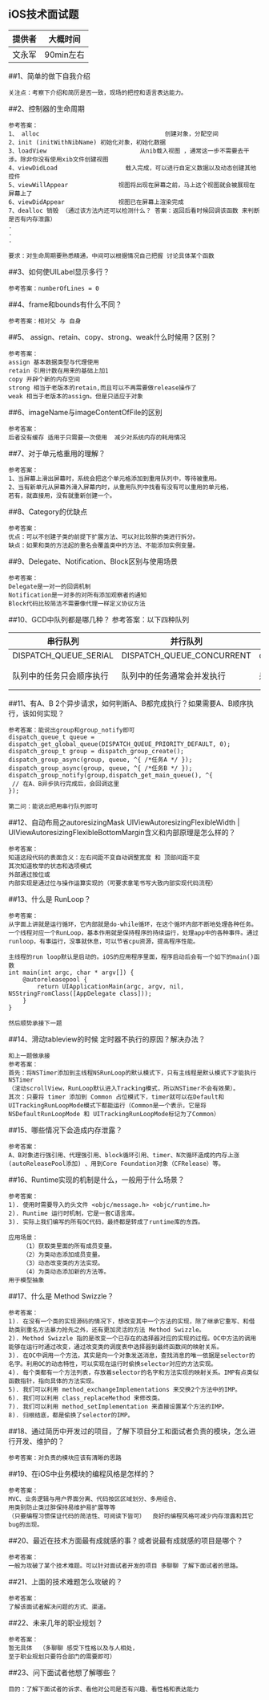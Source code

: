 ## iOS技术面试题
| 提供者| 大概时间| 
| ------ |-------| 
| 文永军 |90min左右| 

##1、简单的做下自我介绍
```
关注点：考察下介绍和简历是否一致，现场的把控和语言表达能力。
```
##2、控制器的生命周期
```
参考答案：
1、 alloc                                   创建对象，分配空间
2、init (initWithNibName) 初始化对象，初始化数据
3、loadView                          从nib载入视图 ，通常这一步不需要去干涉。除非你没有使用xib文件创建视图
4、viewDidLoad                   载入完成，可以进行自定义数据以及动态创建其他控件
5、viewWillAppear              视图将出现在屏幕之前，马上这个视图就会被展现在屏幕上了
6、viewDidAppear               视图已在屏幕上渲染完成
7、dealloc 销毁 （通过该方法内还可以检测什么？ 答案：返回后看时候回调该函数 来判断是否有内存泄露）
.
.
.

要求：对生命周期要熟悉精通，中间可以根据情况自己把握 讨论具体某个函数
```
##3、如何使UILabel显示多行？
```
参考答案：numberOfLines = 0
```
##4、frame和bounds有什么不同？
```
参考答案：相对父 与 自身
```
##5、 assign、retain、copy、strong、weak什么时候用？区别？
```
参考答案：
assign 基本数据类型与代理使用
retain 引用计数在用来的基础上加1
copy 开辟个新的内存空间
strong 相当于老版本的retain,而且可以不再需要做release操作了
weak 相当于老版本的assign。但是只适应于对象
```
##6、imageName与imageContentOfFile的区别
```
参考答案：
后者没有缓存 适用于只需要一次使用  减少对系统内存的耗用情况
```
##7、对于单元格重用的理解？
```
参考答案：
1、当屏幕上滑出屏幕时，系统会把这个单元格添加到重用队列中，等待被重用。
2、当有新单元从屏幕外滑入屏幕内时，从重用队列中找看有没有可以重用的单元格，
若有，就直接用，没有就重新创建一个。
```
##8、Category的优缺点
```
参考答案：
优点：可以不创建子类的前提下扩展方法、可以对比较胖的类进行拆分。
缺点：如果和类的方法起的重名会覆盖类中的方法、不能添加实例变量。

```
##9、Delegate、Notification、Block区别与使用场景
```
参考答案：
Delegate是一对一的回调机制
Notification是一对多的对所有添加观察者的通知
Block代码比较简洁不需要像代理一样定义协议方法
```

##10、GCD中队列都是哪几种？
参考答案：以下四种队列

| 串行队列 | 并行队列 | 全局队列 |主队列|
| ------ |-------| -----| -----|
| DISPATCH_QUEUE_SERIAL | DISPATCH_QUEUE_CONCURRENT| dispatch_get_global_queue | dispatch_get_main_queue |
| 队列中的任务只会顺序执行 | 队列中的任务通常会并发执行| 是系统的 |在多线程开发中，使用主队列更新UI |

##11、有A、B 2个异步请求，如何判断A、B都完成执行？如果需要A、B顺序执行，该如何实现？
```
参考答案：能说出group和group_notify即可
dispatch_queue_t queue = dispatch_get_global_queue(DISPATCH_QUEUE_PRIORITY_DEFAULT, 0);
dispatch_group_t group = dispatch_group_create();
dispatch_group_async(group, queue, ^{ /*任务A */ });
dispatch_group_async(group, queue, ^{ /*任务B */ });
dispatch_group_notify(group,dispatch_get_main_queue(), ^{
 // 在A、B异步执行完成后，会回调这里
});

第二问：能说出把用串行队列即可
```
##12、自动布局之autoresizingMask UIViewAutoresizingFlexibleWidth | UIViewAutoresizingFlexibleBottomMargin含义和内部原理是怎么样的？
```
参考答案：
知道这段代码的表面含义：左右间距不变自动调整宽度 和 顶部间距不变
其次知道枚举的状态和选项模式 
外部通过按位或 
内部实现是通过位与操作运算实现的（可要求拿笔书写大致内部实现代码流程）
```
##13、什么是 RunLoop？
```
参考答案：
从字面上讲就是运行循环，它内部就是do-while循环，在这个循环内部不断地处理各种任务。
一个线程对应一个RunLoop，基本作用就是保持程序的持续运行，处理app中的各种事件。通过runloop，有事运行，没事就休息，可以节省cpu资源，提高程序性能。

主线程的run loop默认是启动的。iOS的应用程序里面，程序启动后会有一个如下的main()函数
int main(int argc, char * argv[]) {
	@autoreleasepool {
    	return UIApplicationMain(argc, argv, nil, NSStringFromClass([AppDelegate class]));
	}
}

然后顺势承接下一题
```
##14、滑动tableview的时候 定时器不执行的原因？解决办法？
```
和上一题做承接
参考答案：
首先：将NSTimer添加到主线程NSRunLoop的默认模式下，只有主线程是默认模式下才能执行NSTimer
（滚动scrollView，RunLoop默认进入Tracking模式，所以NSTimer不会有效果）。
其次：只要将 timer 添加到 Common 占位模式下，timer就可以在Default和UITrackingRunLoopMode模式下都能运行（Common是一个表示，它是将NSDefaultRunLoopMode 和 UITrackingRunLoopMode标记为了Common）
```
##15、哪些情况下会造成内存泄露？
```
参考答案：
A、B对象进行强引用、代理强引用、block循环引用、timer、N次循环造成的内存上涨(autoReleasePool添加) 、用到Core Foundation对象（CFRelease）等。
```
##16、Runtime实现的机制是什么，一般用于什么场景？
```
参考答案：
1). 使用时需要导入的头文件 <objc/message.h> <objc/runtime.h>
2). Runtime 运行时机制，它是一套C语言库。
3). 实际上我们编写的所有OC代码，最终都是转成了runtime库的东西。

应用场景：
    （1）获取类里面的所有成员变量。
    （2）为类动态添加成员变量。
    （3）动态改变类的方法实现。
    （4）为类动态添加新的方法等。
用于模型抽象
```
##17、什么是 Method Swizzle？
```
参考答案：
1). 在没有一个类的实现源码的情况下，想改变其中一个方法的实现，除了继承它重写、和借助类别重名方法暴力抢先之外，还有更加灵活的方法 Method Swizzle。
2). Method Swizzle 指的是改变一个已存在的选择器对应的实现的过程。OC中方法的调用能够在运行时通过改变，通过改变类的调度表中选择器到最终函数间的映射关系。
3). 在OC中调用一个方法，其实是向一个对象发送消息，查找消息的唯一依据是selector的名字。利用OC的动态特性，可以实现在运行时偷换selector对应的方法实现。
4). 每个类都有一个方法列表，存放着selector的名字和方法实现的映射关系。IMP有点类似函数指针，指向具体的方法实现。
5). 我们可以利用 method_exchangeImplementations 来交换2个方法中的IMP。
6). 我们可以利用 class_replaceMethod 来修改类。
7). 我们可以利用 method_setImplementation 来直接设置某个方法的IMP。
8). 归根结底，都是偷换了selector的IMP。
```
##18、通过简历中开发过的项目，了解下项目分工和面试者负责的模块，怎么进行开发、维护的？
```
参考答案：对负责的模块应该有清晰的思路
```
##19、在iOS中业务模块的编程风格是怎样的？
```
参考答案：
MVC、业务逻辑与用户界面分离、代码按区区域划分、多用组合、
用类别防止类过胖保持易维护易扩展等等
（只要编程习惯保证代码的简洁性、可阅读下皆可）  良好的编程风格可减少内存泄露和其它bug的出现。
```
##20、最近在技术方面最有成就感的事？或者说最有成就感的项目是哪个？
```
参考答案：
一般为攻破了某个技术难题。可以针对面试者开发的项目 多聊聊 了解下面试者的思路。
```
##21、上面的技术难题怎么攻破的？
```
参考答案：
了解该面试者解决问题的方式、渠道。
```
##22、未来几年的职业规划？
```
参考答案：
暂无具体  （多聊聊 感受下性格以及与人相处，
至于职业规划只要符合部门的需要即可）
```
##23、问下面试者他想了解哪些？
```
目的：了解下面试者的诉求、看他对公司是否有兴趣、看性格和表达能力
```